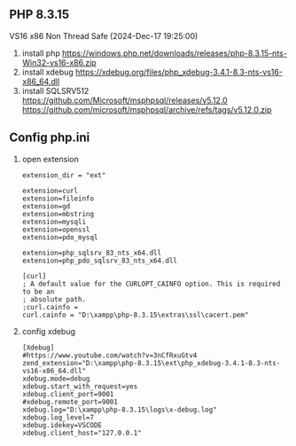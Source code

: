 ## PHP 8.3.15
   VS16 x86 Non Thread Safe (2024-Dec-17 19:25:00)

1. install php
   https://windows.php.net/downloads/releases/php-8.3.15-nts-Win32-vs16-x86.zip
2. install xdebug
   https://xdebug.org/files/php_xdebug-3.4.1-8.3-nts-vs16-x86_64.dll
3. install SQLSRV512
   https://github.com/Microsoft/msphpsql/releases/v5.12.0
   https://github.com/microsoft/msphpsql/archive/refs/tags/v5.12.0.zip

## Config php.ini
1. open extension
   ```
   extension_dir = "ext"

   extension=curl
   extension=fileinfo
   extension=gd
   extension=mbstring
   extension=mysqli
   extension=openssl
   extension=pdo_mysql

   extension=php_sqlsrv_83_nts_x64.dll
   extension=php_pdo_sqlsrv_83_nts_x64.dll

   [curl]
   ; A default value for the CURLOPT_CAINFO option. This is required to be an
   ; absolute path.
   ;curl.cainfo =
   curl.cainfo = "D:\xampp\php-8.3.15\extras\ssl\cacert.pem"
   ``` 
2. config xdebug
   ```
   [Xdebug]
   #https://www.youtube.com/watch?v=3nCfRxuGtv4
   zend_extension="D:\xampp\php-8.3.15\ext\php_xdebug-3.4.1-8.3-nts-vs16-x86_64.dll"
   xdebug.mode=debug
   xdebug.start_with_request=yes
   xdebug.client_port=9001
   #xdebug.remote_port=9001
   xdebug.log="D:\xampp\php-8.3.15\logs\x-debug.log"
   xdebug.log_level=7
   xdebug.idekey=VSCODE
   xdebug.client_host="127.0.0.1"
   ```

